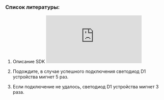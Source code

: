 ### Список литературы:
1. Описание SDK ![SimpleLink Low Power F3 SDK](https://software-dl.ti.com/simplelink/esd/simplelink_lowpower_f3_sdk/9.10.00.83/exports/docs/zigbee/html/quickstart-guide/quickstart-intro-cc23xx.html)

3. Подождите, в случае успешного подключения светодиод D1 устройства мигнет 5 раз.
4. Если подключение не удалось, светодиод D1 устройства мигнет 3 раза.
